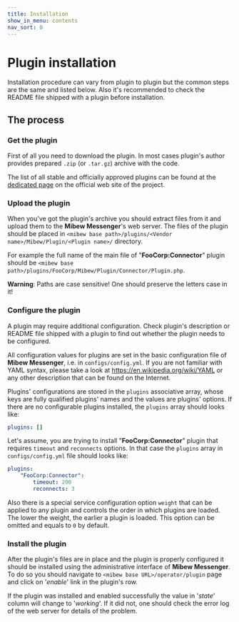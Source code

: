 ```yaml
---
title: Installation
show_in_menu: contents
nav_sort: 0
---
```


# Plugin installation

Installation procedure can vary from plugin to plugin but the common steps are
the same and listed below. Also it's recommended to check the README file
shipped with a plugin before installation.


## The process

### Get the plugin

First of all you need to download the plugin. In most cases plugin's author
provides prepared `.zip` (or `.tar.gz`) archive with the code.

The list of all stable and officially approved plugins can be found at the
[dedicated page](https://mibew.org/plugins) on the official web site of the
project.


### Upload the plugin

When you've got the plugin's archive you should extract files from it and
upload them to the **Mibew Messenger**'s web server. The files of the plugin
should be placed in
`<mibew base path>/plugins/<Vendor name>/Mibew/Plugin/<Plugin name>/`
directory.

For example the full name of the main file of "**FooCorp:Connector**" plugin
should be
`<mibew base path>/plugins/FooCorp/Mibew/Plugin/Connector/Plugin.php`.

**Warning**: Paths are case sensitive! One should preserve the letters case in
it!


### Configure the plugin

A plugin may require additional configuration. Check plugin's description or
README file shipped with a plugin to find out whether the plugin needs to be
configured.

All configuration values for plugins are set in the basic configuration file
of **Mibew Messenger**, i.e. in `configs/config.yml`. If you are not familiar
with YAML syntax, please take a look at https://en.wikipedia.org/wiki/YAML or
any other description that can be found on the Internet.

Plugins' configurations are stored in the `plugins` associative array, whose
keys are fully qualified plugins' names and the values are plugins' options.
If there are no configurable plugins installed, the `plugins` array should
looks like:

```yaml
plugins: []
```

Let's assume, you are trying to install "**FooCorp:Connector**" plugin that
requires `timeout` and `reconnects` options. In that case the `plugins` array
in `configs/config.yml` file should looks like:

```yaml
plugins:
    "FooCorp:Connector":
        timeout: 200
        reconnects: 3
```

Also there is a special service configuration option `weight` that can be
applied to any plugin and controls the order in which plugins are loaded.
The lower the weight, the earlier a plugin is loaded. This option can be
omitted and equals to `0` by default.


### Install the plugin

After the plugin's files are in place and the plugin is properly configured it
should be installed using the administrative interface of **Mibew Messenger**.
To do so you should navigate to `<mibew base URL>/operator/plugin` page and
click on '_enable_' link in the plugin's row.

If the plugin was installed and enabled successfully the value in '_state_'
column will change to '_working_'. If it did not, one should check the error
log of the web server for details of the problem.
